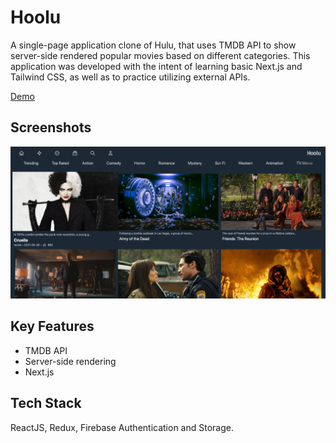 # Hoolu

A single-page application clone of Hulu, that uses TMDB API to show server-side rendered popular movies based on different categories. This application was developed with the intent of learning basic Next.js and Tailwind CSS, as well as to practice utilizing external APIs.

[Demo](https://hoolu.vercel.app/ "Demo")

## Screenshots

!["Home page"](https://github.com/eascan/Hoolu/blob/main/docs/Hoolu.png)

## Key Features

- TMDB API
- Server-side rendering
- Next.js

## Tech Stack

ReactJS, Redux, Firebase Authentication and Storage.
